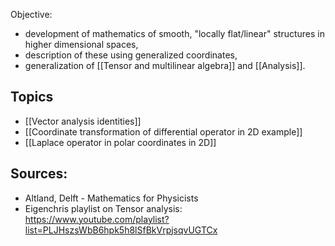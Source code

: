 Objective: 
- development of mathematics of smooth, "locally flat/linear" structures in higher dimensional spaces, 
- description of these using generalized coordinates, 
- generalization of [[Tensor and multilinear algebra]] and [[Analysis]].


## Topics
- [[Vector analysis identities]]
- [[Coordinate transformation of differential operator in 2D example]]
- [[Laplace operator in polar coordinates in 2D]]



## Sources:
- Altland, Delft - Mathematics for Physicists
- Eigenchris playlist on Tensor analysis: https://www.youtube.com/playlist?list=PLJHszsWbB6hpk5h8lSfBkVrpjsqvUGTCx